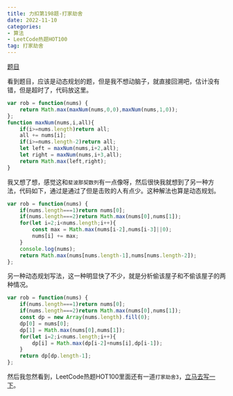 ```yaml
---
title: 力扣第198题-打家劫舍
date: 2022-11-10
categories: 
- 算法
- LeetCode热题HOT100
tag: 打家劫舍
---
```


[题目](https://leetcode.cn/problems/house-robber/)

看到题目，应该是动态规划的题，但是我不想动脑子，就直接回溯吧，估计没有错，但是超时了，代码放这里。
```js
var rob = function(nums) {
    return Math.max(maxNum(nums,0,0),maxNum(nums,1,0));
};
function maxNum(nums,i,all){
    if(i>=nums.length)return all;
    all += nums[i];
    if(i>=nums.length-2)return all;
    let left = maxNum(nums,i+2,all);
    let right = maxNum(nums,i+3,all);
    return Math.max(left,right);
}
```

我又想了想，感觉这和`斐波那契数列`有一点像呀，然后很快我就想到了另一种方法，代码如下，通过是通过了但是击败的人有点少。这种解法也算是动态规划。
```js
var rob = function(nums) {
    if(nums.length===1)return nums[0];
    if(nums.length===2)return Math.max(nums[0],nums[1]);
    for(let i=2;i<nums.length;i++){
        const max = Math.max(nums[i-2],nums[i-3]||0);
        nums[i] += max;
    }
    console.log(nums);
    return Math.max(nums[nums.length-1],nums[nums.length-2]);
};
```

另一种动态规划写法，这一种明显快了不少，就是分析偷该屋子和不偷该屋子的两种情况。
```js
var rob = function(nums) {
    if(nums.length===1)return nums[0];
    if(nums.length===2)return Math.max(nums[0],nums[1]);
    const dp = new Array(nums.length).fill(0);
    dp[0] = nums[0];
    dp[1] = Math.max(nums[0],nums[1]);
    for(let i=2;i<nums.length;i++){
        dp[i] = Math.max(dp[i-2]+nums[i],dp[i-1]);
    }
    return dp[dp.length-1];
};
```

然后我忽然看到，LeetCode热题HOT100里面还有一道`打家劫舍3`，[立马去写一下](../337)。